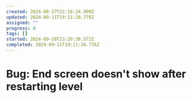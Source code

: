 ```yaml
---
created: 2024-08-27T22:16:24.909Z
updated: 2024-09-11T19:11:28.776Z
assigned: ""
progress: 0
tags: []
started: 2024-09-10T23:29:38.572Z
completed: 2024-09-11T19:11:28.776Z
---
```


# Bug: End screen doesn't show after restarting level
